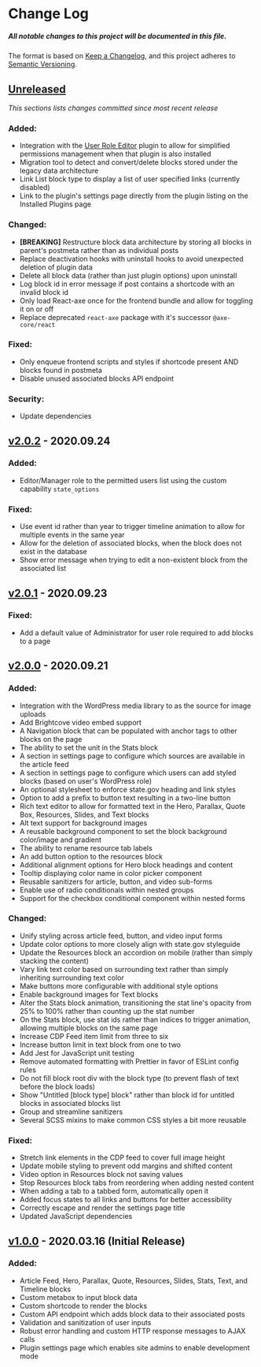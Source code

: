 # Change Log

##### All notable changes to this project will be documented in this file.

The format is based on [Keep a Changelog](https://keepachangelog.com/en/1.0.0/),
and this project adheres to [Semantic Versioning](https://semver.org/spec/v2.0.0.html).

## [Unreleased](https://github.com/IIP-Design/styled-block-builder/compare/v2.0.2...HEAD)

_This sections lists changes committed since most recent release_

### Added:

- Integration with the [User Role Editor](https://www.role-editor.com/) plugin to allow for simplified permissions management when that plugin is also installed
- Migration tool to detect and convert/delete blocks stored under the legacy data architecture
- Link List block type to display a list of user specified links (currently disabled)
- Link to the plugin's settings page directly from the plugin listing on the Installed Plugins page

### Changed:

- **[BREAKING]** Restructure block data architecture by storing all blocks in parent's postmeta rather than as individual posts
- Replace deactivation hooks with uninstall hooks to avoid unexpected deletion of plugin data
- Delete all block data (rather than just plugin options) upon uninstall
- Log block id in error message if post contains a shortcode with an invalid block id
- Only load React-axe once for the frontend bundle and allow for toggling it on or off
- Replace deprecated `react-axe` package with it's successor `@axe-core/react`

### Fixed:

- Only enqueue frontend scripts and styles if shortcode present AND blocks found in postmeta
- Disable unused associated blocks API endpoint

### Security:

- Update dependencies

## [v2.0.2](https://github.com/IIP-Design/styled-block-builder/compare/v2.0.1...v2.0.2) - 2020.09.24

### Added:

- Editor/Manager role to the permitted users list using the custom capability `state_options`

### Fixed:

- Use event id rather than year to trigger timeline animation to allow for multiple events in the same year
- Allow for the deletion of associated blocks, when the block does not exist in the database
- Show error message when trying to edit a non-existent block from the associated list

## [v2.0.1](https://github.com/IIP-Design/styled-block-builder/compare/v2.0.0...v2.0.1) - 2020.09.23

### Fixed:

- Add a default value of Administrator for user role required to add blocks to a page

## [v2.0.0](https://github.com/IIP-Design/styled-block-builder/compare/v1.0.0...v2.0.0) - 2020.09.21

### Added:

- Integration with the WordPress media library to as the source for image uploads
- Add Brightcove video embed support
- A Navigation block that can be populated with anchor tags to other blocks on the page
- The ability to set the unit in the Stats block
- A section in settings page to configure which sources are available in the article feed
- A section in settings page to configure which users can add styled blocks (based on user's WordPress role)
- An optional stylesheet to enforce state.gov heading and link styles
- Option to add a prefix to button text resulting in a two-line button
- Rich text editor to allow for formatted text in the Hero, Parallax, Quote Box, Resources, Slides, and Text blocks
- Alt text support for background images
- A reusable background component to set the block background color/image and gradient
- The ability to rename resource tab labels
- An add button option to the resources block
- Additional alignment options for Hero block headings and content
- Tooltip displaying color name in color picker component
- Reusable sanitizers for article, button, and video sub-forms
- Enable use of radio conditionals within nested groups
- Support for the checkbox conditional component within nested forms

### Changed:

- Unify styling across article feed, button, and video input forms
- Update color options to more closely align with state.gov styleguide
- Update the Resources block an accordion on mobile (rather than simply stacking the content)
- Vary link text color based on surrounding text rather than simply inheriting surrounding text color
- Make buttons more configurable with additional style options
- Enable background images for Text blocks
- Alter the Stats block animation, transitioning the stat line's opacity from 25% to 100% rather than counting up the stat number
- On the Stats block, use stat ids rather than indices to trigger animation, allowing multiple blocks on the same page
- Increase CDP Feed item limit from three to six
- Increase button limit in text block from one to two
- Add Jest for JavaScript unit testing
- Remove automated formatting with Prettier in favor of ESLint config rules
- Do not fill block root div with the block type (to prevent flash of text before the block loads)
- Show "Untitled [block type] block" rather than block id for untitled blocks in associated blocks list
- Group and streamline sanitizers
- Several SCSS mixins to make common CSS styles a bit more reusable

### Fixed:

- Stretch link elements in the CDP feed to cover full image height
- Update mobile styling to prevent odd margins and shifted content
- Video option in Resources block not saving values
- Stop Resources block tabs from reordering when adding nested content
- When adding a tab to a tabbed form, automatically open it
- Added focus states to all links and buttons for better accessibility
- Correctly escape and render the settings page title
- Updated JavaScript dependencies

## [v1.0.0](https://github.com/IIP-Design/styled-block-builder/releases/tag/v1.0.0) - 2020.03.16 (Initial Release)

### Added:

- Article Feed, Hero, Parallax, Quote, Resources, Slides, Stats, Text, and Timeline blocks
- Custom metabox to input block data
- Custom shortcode to render the blocks
- Custom API endpoint which adds block data to their associated posts
- Validation and sanitization of user inputs
- Robust error handling and custom HTTP response messages to AJAX calls
- Plugin settings page which enables site admins to enable development mode
